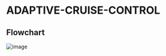 # ADAPTIVE-CRUISE-CONTROL

## Flowchart

![image](https://github.com/Amey-Thakur/ADAPTIVE-CRUISE-CONTROL/assets/54937357/3d4f8413-2923-4855-b758-851bf653572f)
